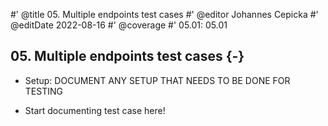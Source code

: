 #' @title 05. Multiple endpoints test cases
#' @editor Johannes Cepicka
#' @editDate 2022-08-16
#' @coverage
#' 05.01: 05.01

##  05. Multiple endpoints test cases {-}

+ Setup: DOCUMENT ANY SETUP THAT NEEDS TO BE DONE FOR TESTING

+ Start documenting test case here!
